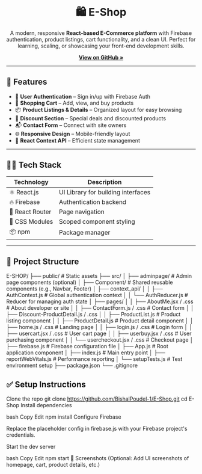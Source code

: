 <h1 align="center">🛍️ E-Shop</h1>

<p align="center">
  A modern, responsive <strong>React-based E-Commerce platform</strong> with Firebase authentication, product listings, cart functionality, and a clean UI. Perfect for learning, scaling, or showcasing your front-end development skills.
</p>

<p align="center">
  <a href="https://github.com/BishalPoudel-1/E-Shop"><strong>View on GitHub »</strong></a>
</p>

---

## 🚀 Features

- 🔐 **User Authentication** – Sign in/up with Firebase Auth
- 🛒 **Shopping Cart** – Add, view, and buy products
- 📦 **Product Listings & Details** – Organized layout for easy browsing
- 💸 **Discount Section** – Special deals and discounted products
- 📬 **Contact Form** – Connect with site owners
- 🌐 **Responsive Design** – Mobile-friendly layout
- 🧠 **React Context API** – Efficient state management

---

## 🧑‍💻 Tech Stack

| Technology | Description |
|------------|-------------|
| ⚛️ React.js | UI Library for building interfaces |
| 🔥 Firebase | Authentication backend |
| 🎯 React Router | Page navigation |
| 🎨 CSS Modules | Scoped component styling |
| 📦 npm | Package manager |

---

## 📁 Project Structure

E-SHOP/ ├── public/ # Static assets ├── src/ │ ├── adminpage/ # Admin page components (optional) │ ├── Component/ # Shared reusable components (e.g., Navbar, Footer) │ ├── context_api/ │ │ ├── AuthContext.js # Global authentication context │ │ └── AuthReducer.js # Reducer for managing auth state │ ├── pages/ │ │ ├── AboutMe.jsx / .css # About developer or site │ │ ├── ContactForm.js / .css # Contact form │ │ ├── Discount-ProductDetail.js / .css │ │ ├── ProductList.js # Product listing component │ │ ├── ProductDetail.js # Product detail component │ │ ├── home.js / .css # Landing page │ │ ├── login.js / .css # Login form │ │ ├── usercart.jsx / .css # User cart page │ │ ├── userbuy.jsx / .css # User purchasing component │ │ └── usercheckout.jsx / .css # Checkout page │ ├── firebase.js # Firebase configuration file │ ├── App.js # Root application component │ ├── index.js # Main entry point │ ├── reportWebVitals.js # Performance reporting │ └── setupTests.js # Test environment setup ├── package.json └── .gitignore



## ✅ Setup Instructions

Clone the repo
   git clone https://github.com/BishalPoudel-1/E-Shop.git
   cd E-Shop
Install dependencies

bash
Copy
Edit
npm install
Configure Firebase

Replace the placeholder config in firebase.js with your Firebase project's credentials.

Start the dev server

bash
Copy
Edit
npm start
📸 Screenshots
(Optional: Add UI screenshots of homepage, cart, product details, etc.)

